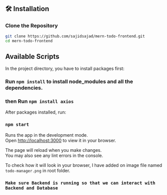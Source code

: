 ## 🛠️ **Installation**
### **Clone the Repository**
```bash
git clone https://github.com/sajidsajad/mern-todo-frontend.git
cd mern-todo-frontend
```

## Available Scripts

In the project directory, you have to install packages first:

### Run `npm install` to install node_modules and all the dependencies.

### then Run `npm install axios`

After packages installed, run:

### `npm start`

Runs the app in the development mode.\
Open [http://localhost:3000](http://localhost:3000) to view it in your browser.

The page will reload when you make changes.\
You may also see any lint errors in the console.

To check how it will look in your browser, I have added on image file named `todo-manager.png` in root folder.

### `Make sure Backend is running so that we can interact with Backend and Database`